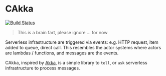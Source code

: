 # CAkka

[![Build Status](https://app.wercker.com/status/5ca500b85572d470e27868179e76fcd3/s/master)](https://app.wercker.com/project/byKey/5ca500b85572d470e27868179e76fcd3)

> This is a brain fart, please ignore ... for now

Serverless infrastructure are triggered via events: e.g. HTTP request, item added to queue, direct call. This resembles
the actor systems where actors are lambdas / functions, and messages are the events.

CAkka, inspired by [Akka](https://akka.io/), is a simple library to `tell`, or `ask` serverless infrastructure to
process messages.
